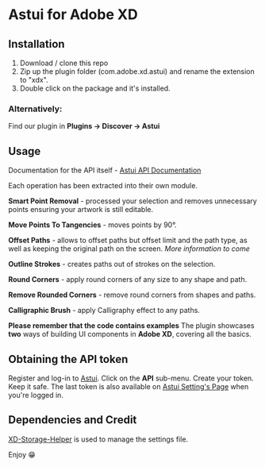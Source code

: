 # Astui for Adobe XD

## Installation

1. Download / clone this repo
2. Zip up the plugin folder (com.adobe.xd.astui) and rename the extension to "xdx".
3. Double click on the package and it's installed.

### Alternatively:

Find our plugin in **Plugins -> Discover -> Astui**

## Usage
Documentation for the API itself - [Astui API Documentation](http://astui.tech/docs/api/#introduction)

Each operation has been extracted into their own module.

**Smart Point Removal** - processed your selection and removes unnecessary points ensuring your artwork is still editable.

**Move Points To Tangencies** - moves points by 90°.

**Offset Paths** - allows to offset paths but offset limit and the path type, as well as keeping the original path on the screen. _More information to come_

**Outline Strokes** - creates paths out of strokes on the selection.

**Round Corners** - apply round corners of any size to any shape and path.

**Remove Rounded Corners** - remove round corners from shapes and paths.

**Calligraphic Brush** - apply Calligraphy effect to any paths.

**Please remember that the code contains examples**
The plugin showcases **two** ways of building UI components in **Adobe XD**, covering all the basics.


## Obtaining the API token

Register and log-in to [Astui](https://astui.tech/). Click on the **API** sub-menu. Create your token. Keep it safe. 
The last token is also available on [Astui Setting's Page](https://astui.tech/settings) when you're logged in.


## Dependencies and Credit

[XD-Storage-Helper](https://github.com/pklaschka/xd-storage-helper) is used to manage the settings file.


Enjoy 😁